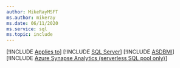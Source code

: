 ```yaml
---
author: MikeRayMSFT
ms.author: mikeray
ms.date: 06/11/2020
ms.service: sql
ms.topic: include
---
```


[!INCLUDE [Applies to](../../includes/applies-md.md)] [!INCLUDE [SQL Server](_ssnoversion.md)] [!INCLUDE [ASDBMI](_asmi.md)]  [!INCLUDE [Azure Synapse Analytics (serverless SQL pool only)](../../includes/applies-to-version/_asa-svrless-sqlpool-only.md)]  
